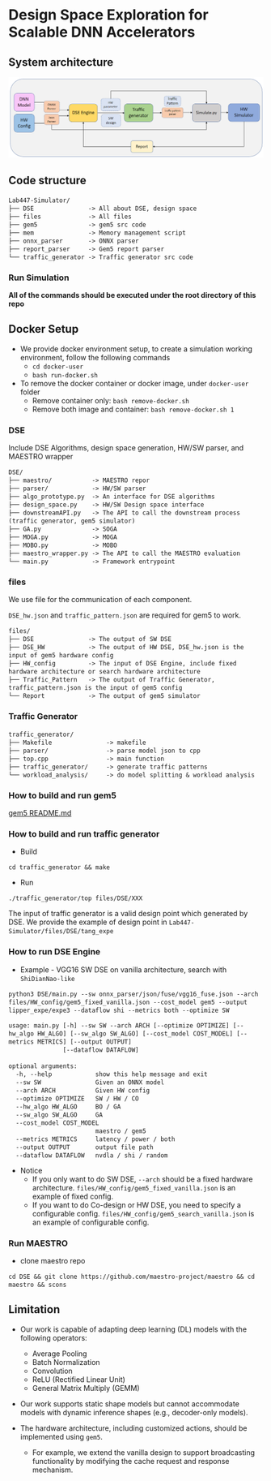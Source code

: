 # Design Space Exploration for Scalable DNN Accelerators 

## System architecture
![image info](img/whole-picture-v2.png)

## Code structure
```
Lab447-Simulator/
├── DSE               -> All about DSE, design space
├── files             -> All files
├── gem5              -> gem5 src code
├── mem               -> Memory management script
├── onnx_parser       -> ONNX parser
├── report_parser     -> Gem5 report parser
└── traffic_generator -> Traffic generator src code
```

### Run Simulation
**All of the commands should be executed under the root directory of this repo**

## Docker Setup
- We provide docker environment setup, to create a simulation working environment, follow the following commands
  - `cd docker-user`
  - `bash run-docker.sh`
- To remove the docker container or docker image, under `docker-user` folder
  - Remove container only: `bash remove-docker.sh`
  - Remove both image and container: `bash remove-docker.sh 1`


### DSE
Include DSE Algorithms, design space generation, HW/SW parser, and MAESTRO wrapper
```
DSE/
├── maestro/           -> MAESTRO repor
├── parser/            -> HW/SW parser
├── algo_prototype.py  -> An interface for DSE algorithms
├── design_space.py    -> HW/SW Design space interface
├── downstreamAPI.py   -> The API to call the downstream process (traffic generator, gem5 simulator)
├── GA.py              -> SOGA
├── MOGA.py            -> MOGA
├── MOBO.py            -> MOBO
├── maestro_wrapper.py -> The API to call the MAESTRO evaluation
└── main.py            -> Framework entrypoint

```

### files
We use file for the communication of each component.

`DSE_hw.json` and `traffic_pattern.json` are required for gem5 to work.
```
files/
├── DSE               -> The output of SW DSE
├── DSE_HW            -> The output of HW DSE, DSE_hw.json is the input of gem5 hardware config
├── HW_config         -> The input of DSE Engine, include fixed hardware architecture or search hardware architecture
├── Traffic_Pattern   -> The output of Traffic Generator, traffic_pattern.json is the input of gem5 config
└── Report            -> The output of gem5 simulator
```

### Traffic Generator
```
traffic_generator/
├── Makefile               -> makefile
├── parser/                -> parse model json to cpp 
├── top.cpp                -> main function
├── traffic_generator/     -> generate traffic patterns
└── workload_analysis/     -> do model splitting & workload analysis
```


### How to build and run gem5
[gem5 README.md](gem5/README.md)

### How to build and run traffic generator
* Build
```
cd traffic_generator && make
```
* Run
```
./traffic_generator/top files/DSE/XXX 
```

The input of traffic generator is a valid design point which generated by DSE. We provide the example of design point in `Lab447-Simulator/files/DSE/tang_expe`

### How to run DSE Engine
* Example - VGG16 SW DSE on vanilla architecture, search with `ShiDianNao-like`
```
python3 DSE/main.py --sw onnx_parser/json/fuse/vgg16_fuse.json --arch files/HW_config/gem5_fixed_vanilla.json --cost_model gem5 --output lipper_expe/expe3 --dataflow shi --metrics both --optimize SW
```
```
usage: main.py [-h] --sw SW --arch ARCH [--optimize OPTIMIZE] [--hw_algo HW_ALGO] [--sw_algo SW_ALGO] [--cost_model COST_MODEL] [--metrics METRICS] [--output OUTPUT]
               [--dataflow DATAFLOW]

optional arguments:
  -h, --help            show this help message and exit
  --sw SW               Given an ONNX model
  --arch ARCH           Given HW config
  --optimize OPTIMIZE   SW / HW / CO
  --hw_algo HW_ALGO     BO / GA
  --sw_algo SW_ALGO     GA
  --cost_model COST_MODEL
                        maestro / gem5
  --metrics METRICS     latency / power / both
  --output OUTPUT       output file path
  --dataflow DATAFLOW   nvdla / shi / random
  ```
  * Notice 
    * If you only want to do SW DSE, `--arch` should be a fixed hardware architecture. `files/HW_config/gem5_fixed_vanilla.json` is an example of fixed config.
    * If you want to do Co-design or HW DSE, you need to specify a configurable config. `files/HW_config/gem5_search_vanilla.json` is an example of configurable config.
    
### Run MAESTRO 
* clone maestro repo
```
cd DSE && git clone https://github.com/maestro-project/maestro && cd maestro && scons
```


## Limitation
- Our work is capable of adapting deep learning (DL) models with the following operators:
  - Average Pooling
  - Batch Normalization
  - Convolution
  - ReLU (Rectified Linear Unit)
  - General Matrix Multiply (GEMM)

- Our work supports static shape models but cannot accommodate models with dynamic inference shapes (e.g., decoder-only models).

- The hardware architecture, including customized actions, should be implemented using `gem5`.
  - For example, we extend the vanilla design to support broadcasting functionality by modifying the cache request and response mechanism.